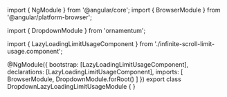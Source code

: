 import { NgModule } from '@angular/core';
import { BrowserModule } from '@angular/platform-browser';
  
import { DropdownModule } from 'ornamentum';
  
import { LazyLoadingLimitUsageComponent } from './infinite-scroll-limit-usage.component';

@NgModule({
 bootstrap: [LazyLoadingLimitUsageComponent],
 declarations: [LazyLoadingLimitUsageComponent],
 imports: [
    BrowserModule, 
    DropdownModule.forRoot()
  ]
})
export class DropdownLazyLoadingLimitUsageModule {
}
